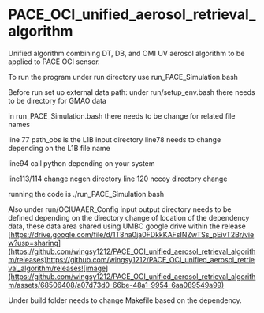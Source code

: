 # PACE_OCI_unified_aerosol_retrieval_algorithm
Unified algorithm combining DT, DB, and OMI UV aerosol algorithm to be applied to PACE OCI sensor.

To run the program under run directory use run_PACE_Simulation.bash

Before run set up external data path:
under run/setup_env.bash  there needs to be directory for GMAO data

in run_PACE_Simulation.bash there needs to be change for related file names

line 77 path_obs  is the L1B input directory
line78 needs to change depending on the L1B file name

line94 call python depending on your system

line113/114 change ncgen directory
line 120 nccoy directory change


running the code is 
./run_PACE_Simulation.bash

Also under 
run/OCIUAAER_Config input output directory needs to be defined depending on the directory change of location of the dependency data, these data area shared using UMBC google drive within the release 
[https://drive.google.com/file/d/1T8na0ja0FDkkKAFsINZwTSs_pEivT2Br/view?usp=sharing](https://github.com/wingsy1212/PACE_OCI_unified_aerosol_retrieval_algorithm/releases)https://github.com/wingsy1212/PACE_OCI_unified_aerosol_retrieval_algorithm/releases![image](https://github.com/wingsy1212/PACE_OCI_unified_aerosol_retrieval_algorithm/assets/68506408/a07d73d0-66be-48a1-9954-6aa089549a99)


Under build folder needs to change Makefile based on the dependency.
